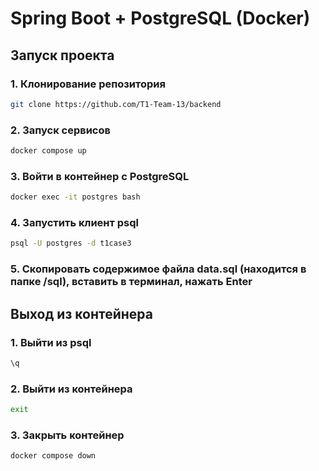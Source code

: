 # Spring Boot + PostgreSQL (Docker)

## Запуск проекта

### 1. Клонирование репозитория
```bash
git clone https://github.com/T1-Team-13/backend
```

### 2. Запуск сервисов
```bash
docker compose up
```

### 3. Войти в контейнер с PostgreSQL
```bash
docker exec -it postgres bash
```

### 4. Запустить клиент psql
```bash
psql -U postgres -d t1case3
```

### 5. Скопировать содержимое файла data.sql (находится в папке /sql), вставить в терминал, нажать Enter

## Выход из контейнера

### 1. Выйти из psql
```bash
\q
```

### 2. Выйти из контейнера
```bash
exit
```

### 3. Закрыть контейнер
```bash
docker compose down
```